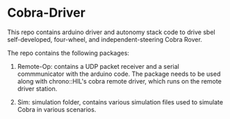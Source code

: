 # Cobra-Driver

This repo contains arduino driver and autonomy stack code to drive sbel self-developed, four-wheel, and independent-steering Cobra Rover. 

The repo contains the following packages:
1. Remote-Op: contains a UDP packet receiver and a serial commmunicator with the arduino code. The package needs to be used along with chrono::HIL's cobra remote driver, which runs on the remote driver station.

2. Sim: simulation folder, contains various simulation files used to simulate Cobra in various scenarios.

